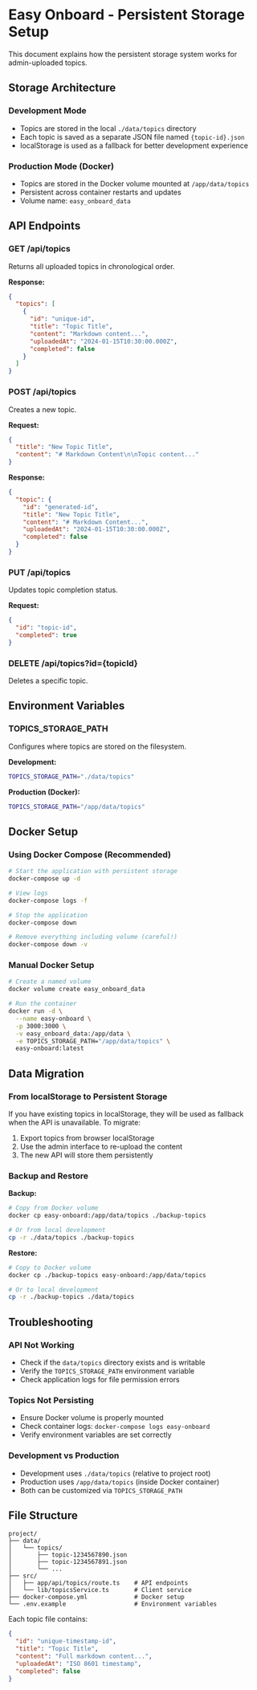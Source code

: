 # Easy Onboard - Persistent Storage Setup

This document explains how the persistent storage system works for admin-uploaded topics.

## Storage Architecture

### Development Mode
- Topics are stored in the local `./data/topics` directory
- Each topic is saved as a separate JSON file named `{topic-id}.json`
- localStorage is used as a fallback for better development experience

### Production Mode (Docker)
- Topics are stored in the Docker volume mounted at `/app/data/topics`
- Persistent across container restarts and updates
- Volume name: `easy_onboard_data`

## API Endpoints

### GET /api/topics
Returns all uploaded topics in chronological order.

**Response:**
```json
{
  "topics": [
    {
      "id": "unique-id",
      "title": "Topic Title",
      "content": "Markdown content...",
      "uploadedAt": "2024-01-15T10:30:00.000Z",
      "completed": false
    }
  ]
}
```

### POST /api/topics
Creates a new topic.

**Request:**
```json
{
  "title": "New Topic Title",
  "content": "# Markdown Content\n\nTopic content..."
}
```

**Response:**
```json
{
  "topic": {
    "id": "generated-id",
    "title": "New Topic Title",
    "content": "# Markdown Content...",
    "uploadedAt": "2024-01-15T10:30:00.000Z",
    "completed": false
  }
}
```

### PUT /api/topics
Updates topic completion status.

**Request:**
```json
{
  "id": "topic-id",
  "completed": true
}
```

### DELETE /api/topics?id={topicId}
Deletes a specific topic.

## Environment Variables

### TOPICS_STORAGE_PATH
Configures where topics are stored on the filesystem.

**Development:**
```bash
TOPICS_STORAGE_PATH="./data/topics"
```

**Production (Docker):**
```bash
TOPICS_STORAGE_PATH="/app/data/topics"
```

## Docker Setup

### Using Docker Compose (Recommended)

```bash
# Start the application with persistent storage
docker-compose up -d

# View logs
docker-compose logs -f

# Stop the application
docker-compose down

# Remove everything including volume (careful!)
docker-compose down -v
```

### Manual Docker Setup

```bash
# Create a named volume
docker volume create easy_onboard_data

# Run the container
docker run -d \
  --name easy-onboard \
  -p 3000:3000 \
  -v easy_onboard_data:/app/data \
  -e TOPICS_STORAGE_PATH="/app/data/topics" \
  easy-onboard:latest
```

## Data Migration

### From localStorage to Persistent Storage

If you have existing topics in localStorage, they will be used as fallback when the API is unavailable. To migrate:

1. Export topics from browser localStorage
2. Use the admin interface to re-upload the content
3. The new API will store them persistently

### Backup and Restore

**Backup:**
```bash
# Copy from Docker volume
docker cp easy-onboard:/app/data/topics ./backup-topics

# Or from local development
cp -r ./data/topics ./backup-topics
```

**Restore:**
```bash
# Copy to Docker volume
docker cp ./backup-topics easy-onboard:/app/data/topics

# Or to local development
cp -r ./backup-topics ./data/topics
```

## Troubleshooting

### API Not Working
- Check if the `data/topics` directory exists and is writable
- Verify the `TOPICS_STORAGE_PATH` environment variable
- Check application logs for file permission errors

### Topics Not Persisting
- Ensure Docker volume is properly mounted
- Check container logs: `docker-compose logs easy-onboard`
- Verify environment variables are set correctly

### Development vs Production
- Development uses `./data/topics` (relative to project root)
- Production uses `/app/data/topics` (inside Docker container)
- Both can be customized via `TOPICS_STORAGE_PATH`

## File Structure

```
project/
├── data/
│   └── topics/
│       ├── topic-1234567890.json
│       ├── topic-1234567891.json
│       └── ...
├── src/
│   ├── app/api/topics/route.ts    # API endpoints
│   └── lib/topicsService.ts       # Client service
├── docker-compose.yml             # Docker setup
└── .env.example                   # Environment variables
```

Each topic file contains:
```json
{
  "id": "unique-timestamp-id",
  "title": "Topic Title",
  "content": "Full markdown content...",
  "uploadedAt": "ISO 8601 timestamp",
  "completed": false
}
```
